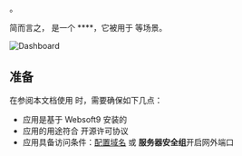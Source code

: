 # 

。  

简而言之，[]() 是一个 ****，它被用于  等场景。   


![Dashboard](https://libs.websoft9.com/Websoft9/DocsPicture/zh/jellyfin/jellyfin-gui-websoft9.png)


## 准备

在参阅本文档使用  时，需要确保如下几点：

- 应用是基于 Websoft9 安装的
- 应用的用途符合 [](license_url) 开源许可协议
- 应用具备访问条件：[配置域名](./guide/appsetdomain) 或 **服务器安全组**开启网外端口